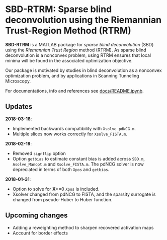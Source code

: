 # SBD-RTRM: Sparse blind deconvolution using the Riemannian Trust-Region Method (RTRM)

**SBD-RTRM** is a MATLAB package for *sparse blind deconvolution* (SBD) using the *Riemannian Trust Region* method (RTRM). As sparse blind deconvolution is a nonconvex problem, using RTRM ensures that local minima will be found in the associated optimization objective.

Our package is motivated by studies in blind deconvolution as a nonconvex optimization problem, and by applications in Scanning Tunneling Microscopy.

For documentations, info and references see [docs/README.ipynb](./docs/README.ipynb).

## Updates
**2018-03-16**:
- Implemented backwards compatibility with `Xsolve_pdNCG.m`. 
- Multiple slices now works correctly for `Xsolve_FISTA.m`.

**2018-02-19**:
- Removed `signflip` option
- Option `getbias` to estimate constant bias is added across `SBD.m`, `Asolve_Manopt.m` and `Xsolve_FISTA.m`. The pdNCG solver is now depreciated in terms of both `Xpos` and `getbias`.

**2018-01-31**:
- Option to solve for **X**>=0 `Xpos` is included.
- Xsolver changed from pdNCG to FISTA, and the sparsity surrogate is changed from pseudo-Huber to Huber function.

## Upcoming changes
- Adding a reweighting method to sharpen recovered activation maps
- Account for border effects
